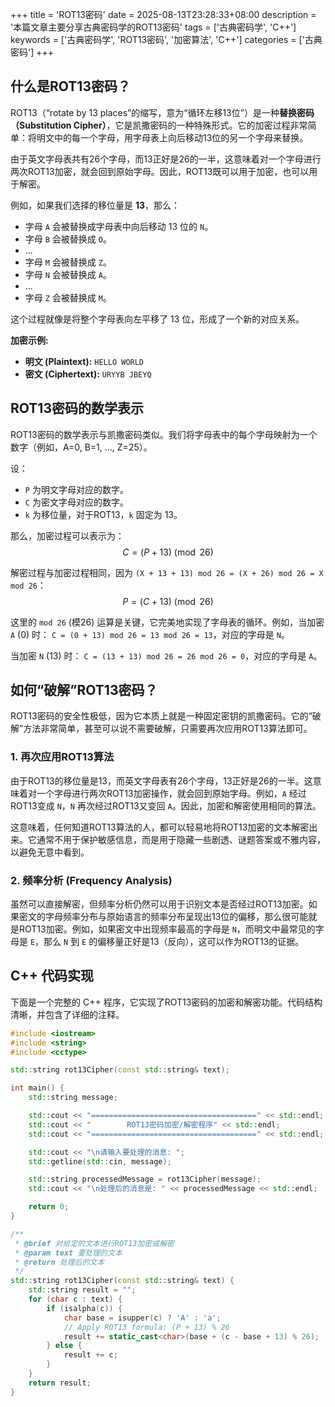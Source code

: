 +++
title = 'ROT13密码'
date = 2025-08-13T23:28:33+08:00
description = '本篇文章主要分享古典密码学的ROT13密码'
tags = ['古典密码学', 'C++']
keywords = ['古典密码学', 'ROT13密码', '加密算法', 'C++']
categories = ['古典密码']
+++

## 什么是ROT13密码？

ROT13（“rotate by 13 places”的缩写，意为“循环左移13位”）是一种**替换密码（Substitution Cipher）**，它是凯撒密码的一种特殊形式。它的加密过程非常简单：将明文中的每一个字母，用字母表上向后移动13位的另一个字母来替换。

由于英文字母表共有26个字母，而13正好是26的一半，这意味着对一个字母进行两次ROT13加密，就会回到原始字母。因此，ROT13既可以用于加密，也可以用于解密。

例如，如果我们选择的移位量是 **13**，那么：
- 字母 `A` 会被替换成字母表中向后移动 13 位的 `N`。
- 字母 `B` 会被替换成 `O`。
- ...
- 字母 `M` 会被替换成 `Z`。
- 字母 `N` 会被替换成 `A`。
- ...
- 字母 `Z` 会被替换成 `M`。

这个过程就像是将整个字母表向左平移了 13 位，形成了一个新的对应关系。

**加密示例:**
- **明文 (Plaintext):** `HELLO WORLD`
- **密文 (Ciphertext):** `URYYB JBEYQ`

## ROT13密码的数学表示

ROT13密码的数学表示与凯撒密码类似。我们将字母表中的每个字母映射为一个数字（例如，A=0, B=1, ..., Z=25）。

设：
- `P` 为明文字母对应的数字。
- `C` 为密文字母对应的数字。
- `k` 为移位量，对于ROT13，`k` 固定为 13。

那么，加密过程可以表示为：
$$ C = (P + 13) \pmod{26} $$

解密过程与加密过程相同，因为 `(X + 13 + 13) mod 26 = (X + 26) mod 26 = X mod 26`：
$$ P = (C + 13) \pmod{26} $$

这里的 `mod 26` (模26) 运算是关键，它完美地实现了字母表的循环。例如，当加密 `A` (0) 时：
`C = (0 + 13) mod 26 = 13 mod 26 = 13`，对应的字母是 `N`。

当加密 `N` (13) 时：
`C = (13 + 13) mod 26 = 26 mod 26 = 0`，对应的字母是 `A`。

## 如何“破解”ROT13密码？

ROT13密码的安全性极低，因为它本质上就是一种固定密钥的凯撒密码。它的“破解”方法非常简单，甚至可以说不需要破解，只需要再次应用ROT13算法即可。

### 1. 再次应用ROT13算法

由于ROT13的移位量是13，而英文字母表有26个字母，13正好是26的一半。这意味着对一个字母进行两次ROT13加密操作，就会回到原始字母。例如，`A` 经过ROT13变成 `N`，`N` 再次经过ROT13又变回 `A`。因此，加密和解密使用相同的算法。

这意味着，任何知道ROT13算法的人，都可以轻易地将ROT13加密的文本解密出来。它通常不用于保护敏感信息，而是用于隐藏一些剧透、谜题答案或不雅内容，以避免无意中看到。

### 2. 频率分析 (Frequency Analysis)

虽然可以直接解密，但频率分析仍然可以用于识别文本是否经过ROT13加密。如果密文的字母频率分布与原始语言的频率分布呈现出13位的偏移，那么很可能就是ROT13加密。例如，如果密文中出现频率最高的字母是 `N`，而明文中最常见的字母是 `E`，那么 `N` 到 `E` 的偏移量正好是13（反向），这可以作为ROT13的证据。

## C++ 代码实现

下面是一个完整的 C++ 程序，它实现了ROT13密码的加密和解密功能。代码结构清晰，并包含了详细的注释。

```cpp
#include <iostream>
#include <string>
#include <cctype>

std::string rot13Cipher(const std::string& text);

int main() {
    std::string message;

    std::cout << "=====================================" << std::endl;
    std::cout << "        ROT13密码加密/解密程序" << std::endl;
    std::cout << "=====================================" << std::endl;

    std::cout << "\n请输入要处理的消息: ";
    std::getline(std::cin, message);

    std::string processedMessage = rot13Cipher(message);
    std::cout << "\n处理后的消息是: " << processedMessage << std::endl;

    return 0;
}

/**
 * @brief 对给定的文本进行ROT13加密或解密
 * @param text 要处理的文本
 * @return 处理后的文本
 */
std::string rot13Cipher(const std::string& text) {
    std::string result = "";
    for (char c : text) {
        if (isalpha(c)) {
            char base = isupper(c) ? 'A' : 'a';
            // Apply ROT13 formula: (P + 13) % 26
            result += static_cast<char>(base + (c - base + 13) % 26);
        } else {
            result += c;
        }
    }
    return result;
}
```